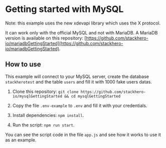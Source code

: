 # Getting started with MySQL

Note: this example uses the new xdevapi library which uses the X protocol.

It can work only with the official MySQL and not with MariaDB.
A MariaDB version is available on this repository: [https://github.com/stackhero-io/mariadbGettingStarted](https://github.com/stackhero-io/mariadbGettingStarted).


## How to use

This example will connect to your MySQL server, create the database `stackherotest` and the table `users` and fill it with 1000 fake users datas.


1. Clone this repository: `git clone https://github.com/stackhero-io/mysqlGettingStarted && cd mysqlGettingStarted`

2. Copy the file `.env-example` to `.env` and fill it with your credentials.

3. Install dependencies: `npm install`.

4. Run the script: `npm run start`.


You can see the script code in the file `app.js` and see how it works to use it as an example.